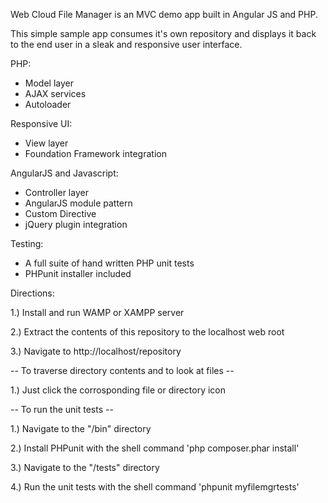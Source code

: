 Web Cloud File Manager is an MVC demo app built in Angular JS and PHP.

This simple sample app consumes it's own repository and displays it back to the end user in a sleak and responsive user interface.

PHP:
- Model layer
- AJAX services
- Autoloader

Responsive UI:
- View layer
- Foundation Framework integration

AngularJS and Javascript:
- Controller layer
- AngularJS module pattern
- Custom Directive
- jQuery plugin integration

Testing:
- A full suite of hand written PHP unit tests
- PHPunit installer included

Directions:

1.) Install and run WAMP or XAMPP server

2.) Extract the contents of this repository to the localhost web root

3.) Navigate to http://localhost/repository

-- To traverse directory contents and to look at files --

1.)  Just click the corrosponding file or directory icon

-- To run the unit tests --

1.) Navigate to the "/bin" directory

2.) Install PHPunit with the shell command 'php composer.phar install'

3.) Navigate to the "/tests" directory

4.) Run the unit tests with the shell command 'phpunit myfilemgrtests'
